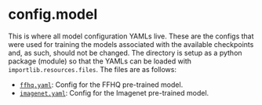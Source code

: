 # config.model

This is where all model configuration YAMLs live. These are the configs that were used for training
the models associated with the available checkpoints and, as such, should not be changed.
The directory is setup as a python package (module) so that the YAMLs can be loaded with
`importlib.resources.files`. The files are as follows:

- [`ffhq.yaml`](./ffhq.yaml): Config for the FFHQ pre-trained model.
- [`imagenet.yaml`](./imagenet.yaml): Config for the Imagenet pre-trained model.
